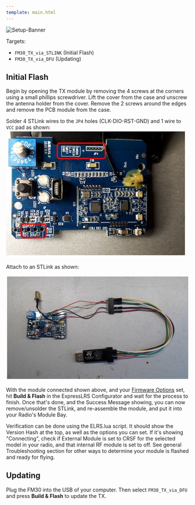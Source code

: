 ```yaml
---
template: main.html
---
```


![Setup-Banner](https://raw.githubusercontent.com/ExpressLRS/ExpressLRS-hardware/master/img/quick-start.png)

Targets:

- `FM30_TX_via_STLINK` (Initial Flash)
- `FM30_TX_via_DFU` (Updating)

## Initial Flash

Begin by opening the TX module by removing the 4 screws at the corners using a small phillips screwdriver.
Lift the cover from the case and unscrew the antenna holder from the cover. Remove the 2 screws around the edges and remove the PCB module from the case.

Solder 4 STLink wires to the `JP4` holes (CLK-DIO-RST-GND) and 1 wire to `VCC` pad as shown:
![wiring](https://github.com/ExpressLRS/ExpressLRS-Hardware/blob/master/img/siyi/jupa/Siyi-4.JPG?raw=true)

Attach to an STLink as shown:

![stlinked](https://github.com/ExpressLRS/ExpressLRS-Hardware/blob/master/img/siyi/jupa/Siyi-5.JPG?raw=true)

With the module connected shown above, and your [Firmware Options](../../quick-start/firmware-options) set, hit **Build & Flash** in the ExpressLRS Configurator and wait for the process to finish. Once that's done, and the Success Message showing, you can now remove/unsolder the STLink, and re-assemble the module, and put it into your Radio's Module Bay.

Verification can be done using the ELRS.lua script. It should show the Version Hash at the top, as well as the options you can set. If it's showing "Connecting", check if External Module is set to CRSF for the selected model in your radio, and that internal RF module is set to off. See general Troubleshooting section for other ways to determine your module is flashed and ready for flying.

## Updating
Plug the FM30 into the USB of your computer. Then select `FM30_TX_via_DFU` and press **Build & Flash** to update the TX.